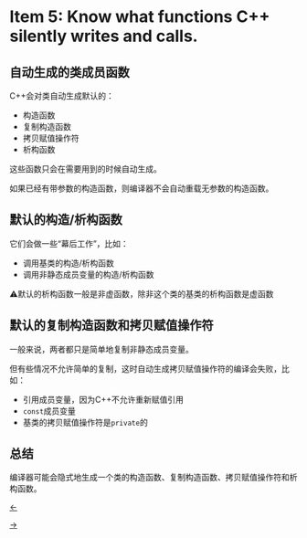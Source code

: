 # Item 5: Know what functions C++ silently writes and calls.

## 自动生成的类成员函数

C++会对类自动生成默认的：

- 构造函数
- 复制构造函数
- 拷贝赋值操作符
- 析构函数

这些函数只会在需要用到的时候自动生成。

如果已经有带参数的构造函数，则编译器不会自动重载无参数的构造函数。

## 默认的构造/析构函数

它们会做一些“幕后工作”，比如：

- 调用基类的构造/析构函数
- 调用非静态成员变量的构造/析构函数

⚠️默认的析构函数一般是非虚函数，除非这个类的基类的析构函数是虚函数

## 默认的复制构造函数和拷贝赋值操作符

一般来说，两者都只是简单地复制非静态成员变量。

但有些情况不允许简单的复制，这时自动生成拷贝赋值操作符的编译会失败，比如：

- 引用成员变量，因为C++不允许重新赋值引用
- `const`成员变量
- 基类的拷贝赋值操作符是`private`的

## 总结

编译器可能会隐式地生成一个类的构造函数、复制构造函数、拷贝赋值操作符和析构函数。

<a href="../Item%2004"><-</a>

<a href="../Item%2006">-></a>
